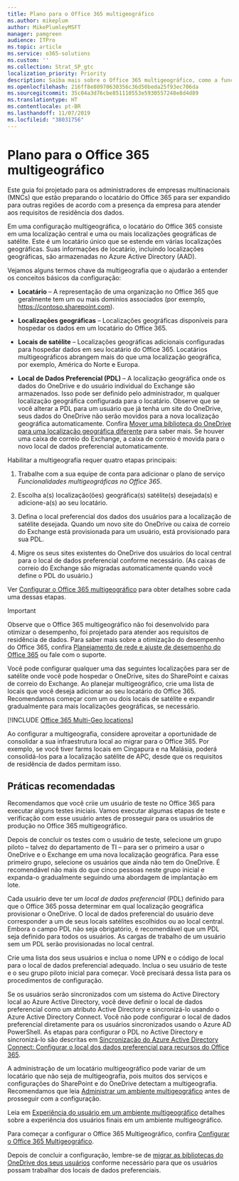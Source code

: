 ```yaml
---
title: Plano para o Office 365 multigeográfico
ms.author: mikeplum
author: MikePlumleyMSFT
manager: pamgreen
audience: ITPro
ms.topic: article
ms.service: o365-solutions
ms.custom: ''
ms.collection: Strat_SP_gtc
localization_priority: Priority
description: Saiba mais sobre o Office 365 multigeográfico, como a funcionalidade multigeográfica funciona e quais localizações geográficas estão disponíveis para o armazenamento de dados.
ms.openlocfilehash: 216ff8e80970630356c36d50beda25f93ec706da
ms.sourcegitcommit: 35c04a3d76cbe851110553e5930557248e8d4d89
ms.translationtype: HT
ms.contentlocale: pt-BR
ms.lasthandoff: 11/07/2019
ms.locfileid: "38031756"
---
```

# <a name="plan-for-office-365-multi-geo"></a>Plano para o Office 365 multigeográfico

Este guia foi projetado para os administradores de empresas multinacionais (MNCs) que estão preparando o locatário do Office 365 para ser expandido para outras regiões de acordo com a presença da empresa para atender aos requisitos de residência dos dados.

Em uma configuração multigeográfica, o locatário do Office 365 consiste em uma localização central e uma ou mais localizações geográficas de satélite. Este é um locatário único que se estende em várias localizações geográficas. Suas informações de locatário, incluindo localizações geográficas, são armazenadas no Azure Active Directory (AAD).

Vejamos alguns termos chave da multigeografia que o ajudarão a entender os conceitos básicos da configuração:

-   **Locatário** – A representação de uma organização no Office 365 que geralmente tem um ou mais domínios associados (por exemplo, https://contoso.sharepoint.com). 

-   **Localizações geográficas** – Localizações geográficas disponíveis para hospedar os dados em um locatário do Office 365.

-   **Locais de satélite** – Localizações geográficas adicionais configuradas para hospedar dados em seu locatário do Office 365. Locatários multigeográficos abrangem mais do que uma localização geográfica, por exemplo, América do Norte e Europa.

-   **Local de Dados Preferencial (PDL)** – A localização geográfica onde os dados do OneDrive e do usuário individual do Exchange são armazenados. Isso pode ser definido pelo administrador, m qualquer localização geográfica configurada para o locatário. Observe que se você alterar a PDL para um usuário que já tenha um site do OneDrive, seus dados do OneDrive não serão movidos para a nova localização geográfica automaticamente. Confira [Mover uma biblioteca do OneDrive para uma localização geográfica diferente](move-onedrive-between-geo-locations.md) para saber mais. Se houver uma caixa de correio do Exchange, a caixa de correio é movida para o novo local de dados preferencial automaticamente.

Habilitar a multigeografia requer quatro etapas principais:

1.  Trabalhe com a sua equipe de conta para adicionar o plano de serviço _Funcionalidades multigeográficas no Office 365_.

2.  Escolha a(s) localização(ões) geográfica(s) satélite(s) desejada(s) e adicione-a(s) ao seu locatário.

3.  Defina o local preferencial dos dados dos usuários para a localização de satélite desejada. Quando um novo site do OneDrive ou caixa de correio do Exchange está provisionada para um usuário, está provisionado para sua PDL.

4.  Migre os seus sites existentes do OneDrive dos usuários do local central para o local de dados preferencial conforme necessário. (As caixas de correio do Exchange são migradas automaticamente quando você define o PDL do usuário.)

Ver [Configurar o Office 365 multigeográfico](multi-geo-tenant-configuration.md) para obter detalhes sobre cada uma dessas etapas.

> [!IMPORTANT]
> Observe que o Office 365 multigeográfico não foi desenvolvido para otimizar o desempenho, foi projetado para atender aos requisitos de residência de dados. Para saber mais sobre a otimização do desempenho do Office 365, confira [Planejamento de rede e ajuste de desempenho do Office 365](https://support.office.com/article/e5f1228c-da3c-4654-bf16-d163daee8848) ou fale com o suporte.

Você pode configurar qualquer uma das seguintes localizações para ser de satélite onde você pode hospedar o OneDrive, sites do SharePoint e caixas de correio do Exchange. Ao planejar multigeográfico, crie uma lista de locais que você deseja adicionar ao seu locatário do Office 365. Recomendamos começar com um ou dois locais de satélite e expandir gradualmente para mais localizações geográficas, se necessário.

[!INCLUDE [Office 365 Multi-Geo locations](includes/office-365-multi-geo-locations.md)]

Ao configurar a multigeografia, considere aproveitar a oportunidade de consolidar a sua infraestrutura local ao migrar para o Office 365. Por exemplo, se você tiver farms locais em Cingapura e na Malásia, poderá consolidá-los para a localização satélite de APC, desde que os requisitos de residência de dados permitam isso.

## <a name="best-practices"></a>Práticas recomendadas

Recomendamos que você criie um usuário de teste no Office 365 para executar alguns testes iniciais. Vamos executar algumas etapas de teste e verificação com esse usuário antes de prosseguir para os usuários de produção no Office 365 multigeográfico.

Depois de concluir os testes com o usuário de teste, selecione um grupo piloto – talvez do departamento de TI – para ser o primeiro a usar o OneDrive e o Exchange em uma nova localização geográfica. Para esse primeiro grupo, selecione os usuários que ainda não tem do OneDrive. É recomendável não mais do que cinco pessoas neste grupo inicial e expanda-o gradualmente seguindo uma abordagem de implantação em lote.

Cada usuário deve ter um *local de dados preferencial* (PDL) definido para que o Office 365 possa determinar em qual localização geográfica provisionar o OneDrive. O local de dados preferencial do usuário deve corresponder a um de seus locais satélites escolhidos ou ao local central. Embora o campo PDL não seja obrigatório, é recomendável que um PDL seja definido para todos os usuários. As cargas de trabalho de um usuário sem um PDL serão provisionadas no local central.

Crie uma lista dos seus usuários e inclua o nome UPN e o código de local para o local de dados preferencial adequado. Inclua o seu usuário de teste e o seu grupo piloto inicial para começar. Você precisará dessa lista para os procedimentos de configuração.

Se os usuários serão sincronizados com um sistema do Active Directory local ao Azure Active Directory, você deve definir o local de dados preferencial como um atributo Active Directory e sincronizá-lo usando o Azure Active Directory Connect. Você não pode configurar o local de dados preferencial diretamente para os usuários sincronizados usando o Azure AD PowerShell. As etapas para configurar o PDL no Active Directory e sincronizá-lo são descritas em [Sincronização do Azure Active Directory Connect: Configurar o local dos dados preferencial para recursos do Office 365](https://docs.microsoft.com/azure/active-directory/connect/active-directory-aadconnectsync-feature-preferreddatalocation).

A administração de um locatário multigeográfico pode variar de um locatário que não seja de multigeografia, pois muitos dos serviços e configurações do SharePoint e do OneDrive detectam a multigeografia. Recomendamos que leia [Administrar um ambiente multigeográfico](administering-a-multi-geo-environment.md) antes de prosseguir com a configuração.

Leia em [Experiência do usuário em um ambiente multigeográfico](multi-geo-user-experience.md) detalhes sobre a experiência dos usuários finais em um ambiente multigeográfico.

Para começar a configurar o Office 365 Multigeográfico, confira [Configurar o Office 365 Multigeográfico](multi-geo-tenant-configuration.md).

Depois de concluir a configuração, lembre-se de [migrar as bibliotecas do OneDrive dos seus usuários](move-onedrive-between-geo-locations.md) conforme necessário para que os usuários possam trabalhar dos locais de dados preferenciais.
